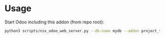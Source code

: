 # Usage

Start Odoo including this addon (from repo root):

```bash
python3 scripts/nix_odoo_web_server.py --db-name mydb --addon project_tag_hierarchy
```
